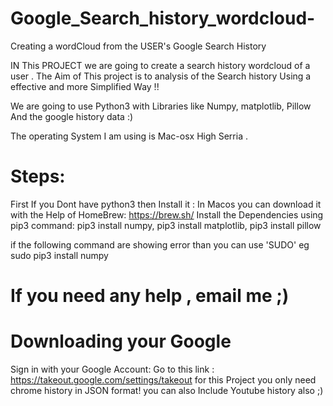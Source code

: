 # Google_Search_history_wordcloud-
Creating a wordCloud from the USER's Google Search History

IN This PROJECT we are going to create a search history  wordcloud of a user .
The Aim of This project is to analysis of the Search history Using a effective and more Simplified Way !!

We are going to use Python3 with Libraries like Numpy, matplotlib, Pillow And the google history data :)

The operating System I am using is Mac-osx High Serria . 

# Steps:

First If you Dont have python3 then Install it :
In Macos you can download it with the Help of HomeBrew: https://brew.sh/
Install the Dependencies using pip3 command:
pip3 install numpy,
pip3 install matplotlib,
pip3 install pillow

if the following command are showing error than you can use 'SUDO'  eg
sudo pip3 install numpy

# If you need any help , email me ;)

# Downloading your Google 
Sign in with your Google Account:
Go to this link : https://takeout.google.com/settings/takeout
for this Project you only need chrome history in JSON format!
you can also Include Youtube history also ;)
